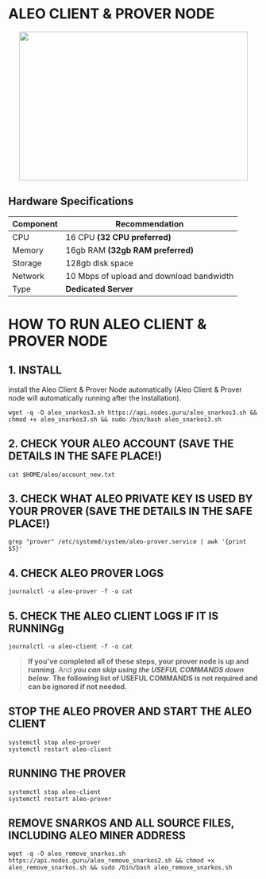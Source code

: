 # **ALEO CLIENT & PROVER NODE**

<p align="center">
  <img width="460" height="300" src="https://pbs.twimg.com/media/FhKBJarXoAIaFnA?format=jpg&name=large">
</p>

## **Hardware Specifications**

| Component  | Recommendation |
| ------------- | ------------- |
| CPU  | 16 CPU **(32 CPU preferred)**  |
| Memory  | 16gb RAM **(32gb RAM preferred)** |
| Storage  | 128gb disk space |
| Network | 10 Mbps of upload and download bandwidth |
| Type | **Dedicated Server** |

# **HOW TO RUN ALEO CLIENT & PROVER NODE**

## 1. **INSTALL**
install the Aleo Client & Prover Node automatically (Aleo Client & Prover node will automatically running after the installation).

```
wget -q -O aleo_snarkos3.sh https://api.nodes.guru/aleo_snarkos3.sh && chmod +x aleo_snarkos3.sh && sudo /bin/bash aleo_snarkos3.sh
```

## **2. CHECK YOUR ALEO ACCOUNT (SAVE THE DETAILS IN THE SAFE PLACE!)**

```
cat $HOME/aleo/account_new.txt
```

## **3. CHECK WHAT ALEO PRIVATE KEY IS USED BY YOUR PROVER (SAVE THE DETAILS IN THE SAFE PLACE!)**

```
grep "prover" /etc/systemd/system/aleo-prover.service | awk '{print $5}'
```

## **4. CHECK ALEO PROVER LOGS**

```
journalctl -u aleo-prover -f -o cat
```

## **5. CHECK THE ALEO CLIENT LOGS IF IT IS RUNNINGg**

```
journalctl -u aleo-client -f -o cat
```



> **If you've completed all of these steps, your prover node is up and running**. And **_you can skip using the USEFUL COMMANDS down below_**. **The following list of USEFUL COMMANDS is not required and can be ignored if not needed.**

## STOP THE ALEO PROVER AND START THE ALEO CLIENT

```
systemctl stop aleo-prover
systemctl restart aleo-client
```

## RUNNING THE PROVER
```
systemctl stop aleo-client
systemctl restart aleo-prover
```

## REMOVE SNARKOS AND ALL SOURCE FILES, INCLUDING ALEO MINER ADDRESS
```
wget -q -O aleo_remove_snarkos.sh https://api.nodes.guru/aleo_remove_snarkos2.sh && chmod +x aleo_remove_snarkos.sh && sudo /bin/bash aleo_remove_snarkos.sh
```

